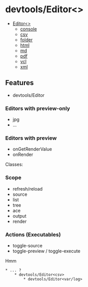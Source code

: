 # devtools/Editor<>

* [Editor<>](../Editor.js)
	* [console](:.js)
	* [csv](:.js)
	* [folder](:.js)
	* [html](:.js)
	* [md](:.js)
	* [pdf](:.js)
	* [vcl](:.js)
	* [xml](:.js)

## Features

* devtools/Editor<folder>

### Editors with preview-only

* jpg
* ...

### Editors with preview

- onGetRenderValue
- onRender

Classes:


### Scope

* refresh/reload
* source
* list
* tree
* ace
* output
* render
 
### Actions (Executables)

* toggle-source
* toggle-preview / toggle-execute


Hmm

	* ... ?
		* devtools/Editor<csv>
			* devtools/Editor<var/log>

